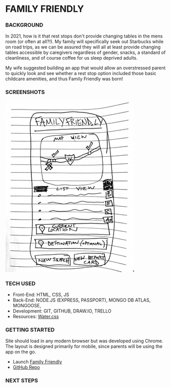 # FAMILY FRIENDLY

### BACKGROUND

In 2021, how is it that rest stops don't provide changing tables in the mens room (or often at all?!). My family will specifically seek out Starbucks while on road trips, as we can be assured they will all at least provide changing tables accessible by caregivers regardless of gender, snacks, a standard of cleanliness, and of course coffee for us sleep deprived adults.

My wife suggested building an app that would allow an overstressed parent to quickly look and see whether a rest stop option included those basic childcare amenities, and thus Family Friendly was born!

### SCREENSHOTS

![Initial Wireframe](./wireframe.jpg 'Initial Wireframe - Main Page')

### TECH USED

- Front-End: HTML, CSS, JS
- Back-End: NODE.JS (EXPRESS, PASSPORT), MONGO DB ATLAS, MONGOOSE,
- Development: GIT, GITHUB, DRAW.IO, TRELLO
- Resources: [Water.css](https://watercss.kognise.dev/)

### GETTING STARTED

Site should load in any modern browser but was developed using Chrome. The layout is designed primarily for mobile, since parents will be using the app on the go.

- Launch [Family Friendly]()
- [GitHub Repo](https://github.com/benhammondmusic/familyfriendly)

### NEXT STEPS
